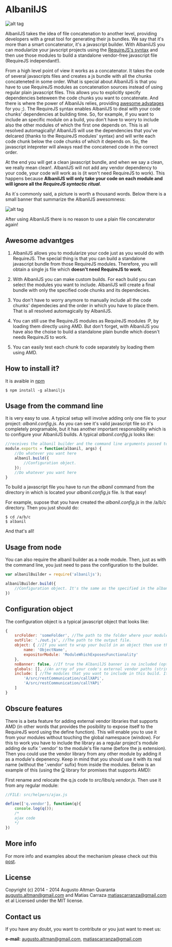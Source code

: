 AlbanilJS
=========

![alt tag](https://raw.githubusercontent.com/augusto-altman/AlbanilJS/master/albanilJS-01.png)

AlbanilJS takes the idea of file concatenation to another level, providing developers with a great tool for generating their js bundles. We say that it's more than a smart concatenator, it's a javascript builder. With AlbanilJS you can modularize your javscript projects using the [RequireJS's syntax](http://requirejs.org/) and then use those modules to build a standalone vendor-free javascript file (RequireJS independant!).

From a high level point of view it works as a concatenator. It takes the code of several javascripts files and creates a js bundle with all the chunks concateneted in some order. What is special about AlbanilJS is that you have to use RequireJS modules as concatenation sources instead of using regular plain javascript files. This allows you to explicitly specify dependencies beteween the code chunks you want to concatenate. And there is where the power of AlbanilJs relies, providing [awesome advatages](#awesome-advantges) for you ;). The RequireJS syntax enables AlbanilJS to deal with your code chunks' dependencies at building time. So, for example, if you want to include an specific module on a build, you don't have to worry to include also the other modules of which the first one depends on. This is all resolved automagically! AlbanilJS will use the dependencies that you've delcared (thanks to the RequireJS modules' syntax) and will write each code chunk below the code chunks of which it depends on. So, the javascript intepreter will always read the concatened code in the correct order.

At the end you will get a clean javascript bundle, and when we say a clean, we really mean clean!. AlbanilJS will not add any vendor dependency to your code, your code will work as is (it won't need RequireJS to work). This happens because **AlbanilJS will only take your code on each module and will ignore all the _RequireJS syntactic ritual_**.

As it´s commonly said, a picture is worth a thousand words. Below there is a small banner that summarize the AlbanilJS awesomness:

![alt tag](https://raw.githubusercontent.com/augusto-altman/AlbanilJS/master/doc/banner.png)

After using AlbanilJS there is no reason to use a plain file concatenator again!

Awesome advantges
-------------

1. AlbanilJS allows you to modularize your code just as you would do with RequireJS. The special thing is that you can build a standalone javascript bundle from those RequireJS modules. Therefore, you will obtain a single js file which **doesn't need RequireJS to work**.

2. With AlbanilJS you can make custom builds. For each build you can select the modules you want to include. AlbanilJS will create a final bundle with only the specified code chunks and its dependecies.

3. You don't have to worry anymore to manually include all the code chunks' dependecies and the order in which you have to place them. That is all resolved automagically by AlbanilJS.

4. You can still use the RequireJS modules as RequireJS modules :P, by loading them directly using AMD. But don't forget, with AlbanilJS you have also the choise to build a standalone plain bundle which doesn't needs RequireJS to work.

5. You can easily test each chunk fo code separately by loading them using AMD.

How to install it?
-------------

It is avaible in [npm](https://www.npmjs.org/package/albaniljs)

```shell
$ npm install -g albaniljs
```

Usage from the command line
-------------

It is very easy to use. A typical setup will involve adding only one file to your project: _albanil.config.js_. As you can see it's valid javascript file so it's completely programable, but it has another important responsibility which is to configure your AlbanilJS builds. A typical _albanil.config.js_ looks like:

```JavaScript
//receives the albanil builder and the command line arguments passed to the albanil command
module.exports = function(albanil, args) { 
	//Do whatever you want here
    albanil.build({
		//Configuration object.
    });
    //Do whatever you want here
}
```

To build a javascript file you have to run the _albanil_ command from the directory in which is located your _albanil.config.js_ file. Is that easy!

For example, supose that you have created the _albanil.config.js_ in the /a/b/c directory. Then you just should do:

```shell
$ cd /a/b/c
$ albanil
```

And that's all!

Usage from node
-------------

You can also require the albanil builder as a node module. Then, just as with the command line, you just need to pass the configuration to the builder.

```JavaScript
var albanilBuilder = require('albaniljs');

albanilBuilder.build({
    //Configuration object. It's the same as the specified in the albanil.config.js files!
})
```

Configuration object
-------------

The configuration object is a typical javascript object that looks like:

```JavaScript
{
	srcFolder: 'someFolder', //The path to the folder where your modules are located.
	outFile: './out.js', //The path to the output file.
	object: { //If you want to wrap your build in an object then use this option (optional).
		name: 'ObjectName',
		expositorModule: 'ModuleWhichExposesFunctionality'
	},
    noBanner: false, //If true the AlbanilJS banner is no included (optional, false by default). Available from version 0.0.7
    globals: [], //An array of your code's external vendor paths (strings) to be injerted in the bundle (optional). Available from version 0.0.7
	include: [ //The modules that you want to include in this build. It could be just the name or the entire path.
		'A/src/restCommunication/callXAPi',
		'A/src/restCommunication/callYAPi'
	]
}
```

Obscure features
-------------
There is a beta feature for adding external vendor libraries that supports AMD (in other words that provides the posibility to expose itself to the RequireJS word using the define function). This will enable you to use it from your modules without touching the global namespace (window). For this to work you have to include the library as a regular project's module adding de sufix '.vendor' to the module's file name (before the js extension). Then you could use the vendor library from any other module by adding it as a module's depenency. Keep in mind that you should use it with its real name (without the '.vendor' sufix) from inside the modules. Below is an example of this (using the [Q](https://github.com/kriskowal/q) library for promises that supports AMD):

First rename and relocate the q.js code to _src/libs/q.vendor.js_. Then use it from any regular module:
```JavaScript
//FILE: src/helpers/ajax.js

define(['q.vendor'], function(q){
    console.log(q());
    /*
    ajax code
    */
})

```

More info
-------------
For more info and examples about the mechanism please check out this [post](http://augustoaltman.tumblr.com/post/103432024045/from-requirejs-modules-to-standalone-javascript).

License
-------------

Copyright (c) 2014 - 2014 Augusto Altman Quaranta <augusto.altman@gmail.com> and Matias Carraza <matiascarranza@gmail.com> et al Licensed under the MIT license.

Contact us
-------------

If you have any doubt, you want to contribute or you just want to meet us:

**e-mail**: augusto.altman@gmail.com, matiascarranza@gmail.com